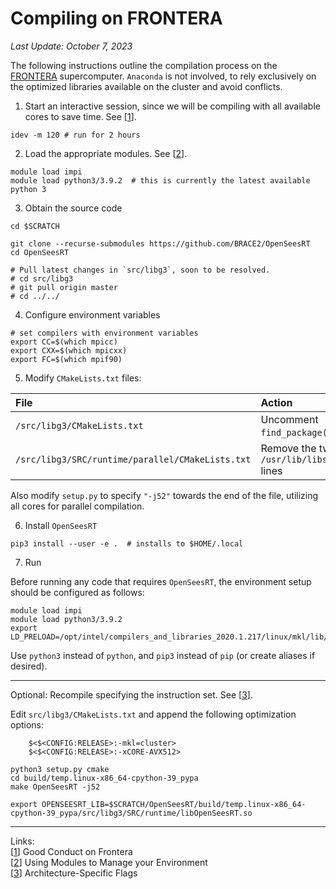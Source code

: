 # Compiling on FRONTERA

*Last Update: October 7, 2023*

The following instructions outline the compilation process on the [FRONTERA](https://www.tacc.utexas.edu/systems/frontera/) supercomputer.
`Anaconda` is not involved, to rely exclusively on the optimized libraries available on the cluster and avoid conflicts.

1. Start an interactive session, since we will be compiling with all available cores to save time. See [[1](https://frontera-portal.tacc.utexas.edu/user-guide/conduct/)].
```shell
idev -m 120 # run for 2 hours
```
2. Load the appropriate modules. See [[2]()].
```shell
module load impi
module load python3/3.9.2  # this is currently the latest available python 3
```
3. Obtain the source code
```shell
cd $SCRATCH

git clone --recurse-submodules https://github.com/BRACE2/OpenSeesRT
cd OpenSeesRT

# Pull latest changes in `src/libg3`, soon to be resolved.
# cd src/libg3
# git pull origin master
# cd ../../
```

4. Configure environment variables
```shell
# set compilers with environment variables
export CC=$(which mpicc)
export CXX=$(which mpicxx)
export FC=$(which mpif90)
```

5. Modify `CMakeLists.txt` files:

| File                                              | Action                                          |
| :------------------------------------------------ | :-----------------------------------------------|
| `/src/libg3/CMakeLists.txt`                       | Uncomment `find_package(MKL)`.                  |
| `/src/libg3/SRC/runtime/parallel/CMakeLists.txt`  | Remove the two `/usr/lib/libscalapack.so` lines |

Also modify `setup.py` to specify `"-j52"` towards the end of the file, utilizing all cores for parallel compilation.

6. Install `OpenSeesRT`
```shell
pip3 install --user -e .  # installs to $HOME/.local
```

7. Run

Before running any code that requires `OpenSeesRT`, the environment setup should be configured as follows:
```
module load impi
module load python3/3.9.2
export LD_PRELOAD=/opt/intel/compilers_and_libraries_2020.1.217/linux/mkl/lib/intel64_lin/libmkl_def.so:/opt/intel/compilers_and_libraries_2020.1.217/linux/mkl/lib/intel64_lin/libmkl_avx2.so:/opt/intel/compilers_and_libraries_2020.1.217/linux/mkl/lib/intel64_lin/libmkl_core.so:/opt/intel/compilers_and_libraries_2020.1.217/linux/mkl/lib/intel64_lin/libmkl_intel_lp64.so:/opt/intel/compilers_and_libraries_2020.1.217/linux/mkl/lib/intel64_lin/libmkl_intel_thread.so:/opt/intel/compilers_and_libraries_2020.1.217/linux/compiler/lib/intel64_lin/libiomp5.so
```

Use `python3` instead of `python`, and `pip3` instead of `pip` (or create aliases if desired).

---

Optional: Recompile specifying the instruction set.
See [[3](https://frontera-portal.tacc.utexas.edu/user-guide/building/#architecture-specific-flags)].

Edit `src/libg3/CMakeLists.txt` and append the following optimization options:
```
    $<$<CONFIG:RELEASE>:-mkl=cluster>
    $<$<CONFIG:RELEASE>:-xCORE-AVX512>
```

```shell
python3 setup.py cmake
cd build/temp.linux-x86_64-cpython-39_pypa
make OpenSeesRT -j52

export OPENSEESRT_LIB=$SCRATCH/OpenSeesRT/build/temp.linux-x86_64-cpython-39_pypa/src/libg3/SRC/runtime/libOpenSeesRT.so

```


---

Links:\
[[1](https://frontera-portal.tacc.utexas.edu/user-guide/conduct/)] Good Conduct on Frontera\
[[2](https://frontera-portal.tacc.utexas.edu/user-guide/admin/#using-modules-to-manage-your-environment)] Using Modules to Manage your Environment\
[[3](https://frontera-portal.tacc.utexas.edu/user-guide/building/#architecture-specific-flags)] Architecture-Specific Flags
